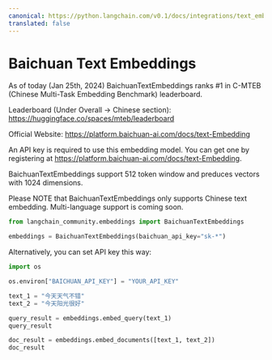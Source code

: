 ```yaml
---
canonical: https://python.langchain.com/v0.1/docs/integrations/text_embedding/baichuan
translated: false
---
```


# Baichuan Text Embeddings

As of today (Jan 25th, 2024) BaichuanTextEmbeddings ranks #1 in C-MTEB (Chinese Multi-Task Embedding Benchmark) leaderboard.

Leaderboard (Under Overall -> Chinese section): https://huggingface.co/spaces/mteb/leaderboard

Official Website: https://platform.baichuan-ai.com/docs/text-Embedding

An API key is required to use this embedding model. You can get one by registering at https://platform.baichuan-ai.com/docs/text-Embedding.

BaichuanTextEmbeddings support 512 token window and preduces vectors with 1024 dimensions.

Please NOTE that BaichuanTextEmbeddings only supports Chinese text embedding. Multi-language support is coming soon.

```python
from langchain_community.embeddings import BaichuanTextEmbeddings

embeddings = BaichuanTextEmbeddings(baichuan_api_key="sk-*")
```

Alternatively, you can set API key this way:

```python
import os

os.environ["BAICHUAN_API_KEY"] = "YOUR_API_KEY"
```

```python
text_1 = "今天天气不错"
text_2 = "今天阳光很好"

query_result = embeddings.embed_query(text_1)
query_result
```

```python
doc_result = embeddings.embed_documents([text_1, text_2])
doc_result
```